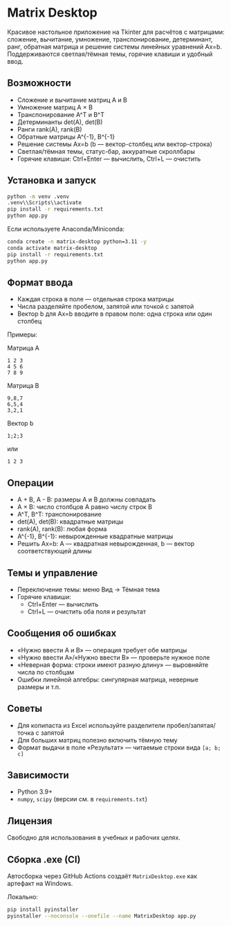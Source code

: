 # Matrix Desktop

Красивое настольное приложение на Tkinter для расчётов с матрицами: сложение, вычитание, умножение, транспонирование, детерминант, ранг, обратная матрица и решение системы линейных уравнений Ax=b. Поддерживаются светлая/тёмная темы, горячие клавиши и удобный ввод.

## Возможности

- Сложение и вычитание матриц A и B
- Умножение матриц A × B
- Транспонирование A^T и B^T
- Детерминанты det(A), det(B)
- Ранги rank(A), rank(B)
- Обратные матрицы A^{-1}, B^{-1}
- Решение системы Ax=b (b — вектор-столбец или вектор-строка)
- Светлая/тёмная темы, статус-бар, аккуратные скроллбары
- Горячие клавиши: Ctrl+Enter — вычислить, Ctrl+L — очистить

## Установка и запуск 

```bash
python -m venv .venv
.venv\\Scripts\\activate
pip install -r requirements.txt
python app.py
```

Если используете Anaconda/Miniconda:

```bash
conda create -n matrix-desktop python=3.11 -y
conda activate matrix-desktop
pip install -r requirements.txt
python app.py
```

## Формат ввода

- Каждая строка в поле — отдельная строка матрицы
- Числа разделяйте пробелом, запятой или точкой с запятой
- Вектор b для Ax=b вводите в правом поле: одна строка или один столбец

Примеры:

Матрица A
```text
1 2 3
4 5 6
7 8 9
```

Матрица B
```text
9,8,7
6,5,4
3,2,1
```

Вектор b
```text
1;2;3
```
или
```text
1 2 3
```

## Операции

- A + B, A - B: размеры A и B должны совпадать
- A × B: число столбцов A равно числу строк B
- A^T, B^T: транспонирование
- det(A), det(B): квадратные матрицы
- rank(A), rank(B): любая форма
- A^{-1}, B^{-1}: невырожденные квадратные матрицы
- Решить Ax=b: A — квадратная невырожденная, b — вектор соответствующей длины

## Темы и управление

- Переключение темы: меню Вид → Тёмная тема
- Горячие клавиши:
  - Ctrl+Enter — вычислить
  - Ctrl+L — очистить оба поля и результат

## Сообщения об ошибках

- «Нужно ввести A и B» — операция требует обе матрицы
- «Нужно ввести A»/«Нужно ввести B» — проверьте нужное поле
- «Неверная форма: строки имеют разную длину» — выровняйте числа по столбцам
- Ошибки линейной алгебры: сингулярная матрица, неверные размеры и т.п.

## Советы

- Для копипаста из Excel используйте разделители пробел/запятая/точка с запятой
- Для больших матриц полезно включить тёмную тему
- Формат выдачи в поле «Результат» — читаемые строки вида `[a; b; c]`

## Зависимости

- Python 3.9+
- `numpy`, `scipy` (версии см. в `requirements.txt`)

## Лицензия

Свободно для использования в учебных и рабочих целях.

## Сборка .exe (CI)

Автосборка через GitHub Actions создаёт `MatrixDesktop.exe` как артефакт на Windows.

Локально:

```bash
pip install pyinstaller
pyinstaller --noconsole --onefile --name MatrixDesktop app.py
```
